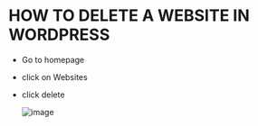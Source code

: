 # HOW TO DELETE A WEBSITE IN WORDPRESS

- Go to homepage
- click on Websites
- click delete

  ![image](https://github.com/user-attachments/assets/ca4de181-616e-408f-8090-c4b6cdbe02a1)
